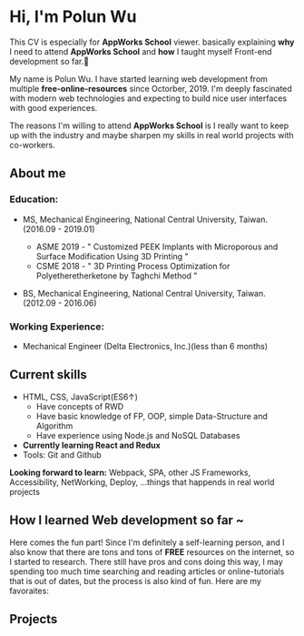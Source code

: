 # Hi, I'm Polun Wu
This CV is especially for **AppWorks School** viewer. basically explaining **why** I need to attend **AppWorks School** and **how** I taught myself Front-end development so far.🚀

My name is Polun Wu. I have started learning web development from multiple **free-online-resources** since Octorber, 2019. I'm deeply fascinated with modern web technologies and expecting to build nice user interfaces with good experiences.

The reasons I'm willing to attend **AppWorks School** is I really want to keep up with the industry and maybe sharpen my skills in real world projects with co-workers.


## About me
### Education: 
- MS, Mechanical Engineering, National Central University, Taiwan. (2016.09 - 2019.01)
  - ASME 2019 - " Customized PEEK Implants with Microporous and Surface Modification Using 3D Printing "
  - CSME 2018 - " 3D Printing Process Optimization for Polyetheretherketone by Taghchi Method "
  
- BS, Mechanical Engineering, National Central University, Taiwan. (2012.09 - 2016.06)

### Working Experience:
- Mechanical Engineer (Delta Electronics, Inc.)(less than 6 months)


## Current skills
- HTML, CSS, JavaScript(ES6↑)
  - Have concepts of RWD
  - Have basic knowledge of FP, OOP, simple Data-Structure and Algorithm
  - Have experience using Node.js and NoSQL Databases
- **Currently learning React and Redux**
- Tools: Git and Github

**Looking forward to learn:** Webpack, SPA, other JS Frameworks, Accessibility, NetWorking, Deploy, ...things that happends in real world projects


## How I learned Web development so far ~
Here comes the fun part! Since I'm definitely a self-learning person, and I also know that there are tons and tons of **FREE** resources on the internet, so I started to research. There still have pros and cons doing this way, I may spending too much time searching and reading articles or online-tutorials that is out of dates, but the process is also kind of fun. Here are my favoraites:

## Projects
